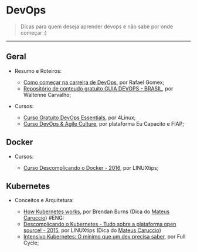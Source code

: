 # DevOps

> Dicas para quem deseja aprender devops e não sabe por onde começar :)

---
## Geral

- Resumo e Roteiros:

  - [Como começar na carreira de DevOps](https://gomex.me/blog/primeiros_passos_devops/), por Rafael Gomex;
  - [Repositório de conteudo gratuito GUIA DEVOPS - BRASIL](https://github.com/waltenne/guiadevopsbrasil), por Waltenne Carvalho;

- Cursos:

  - [Curso Gratuito DevOps Essentials](https://4linux.com.br/cursos/treinamento/devops-essentials/), por 4Linux;
  - [Curso DevOps & Agile Culture](https://www.eucapacito.com.br/curso-ec/devops-agile-culture), por plataforma Eu Capacito e FIAP;

## Docker

- Cursos:

  - [Curso Descomplicando o Docker - 2016](https://www.youtube.com/playlist?list=PLf-O3X2-mxDkiUH0r_BadgtELJ_qyrFJ_), por LINUXtips;

## Kubernetes

- Conceitos e Arquitetura:

  - [How Kubernetes works](https://www.youtube.com/watch?v=daVUONZqn88), por Brendan Burns (Dica do [Mateus Caruccio](https://github.com/MateusCaruccio/)) #ENG: 
  - [Descomplicando o Kubernetes - Tudo sobre a plataforma open source! - 2015](https://www.youtube.com/watch?v=1ENtPSKjD2I), por LINUXtips (Dica do [Mateus Caruccio](https://github.com/MateusCaruccio/))
  - [Intensivo Kubernetes: O mínimo que um dev precisa saber](https://www.youtube.com/watch?v=5unI7VPnASM), por Full Cycle;
